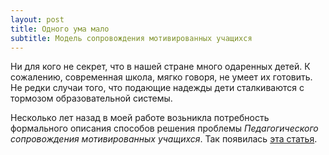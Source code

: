 ```yaml
---
layout: post
title: Одного ума мало
subtitle: Модель сопровождения мотивированных учащихся
---
```


Ни для кого не секрет, что в нашей стране много одаренных детей. 
К сожалению, современная школа, мягко говоря, не умеет их готовить. 
Не редки случаи того, что подающие надежды дети сталкиваются с тормозом образовательной системы.
 
Несколько лет назад в моей работе возьникла потребность формального описания способов решения проблемы *Педагогического сопровождения мотивированных учащихся*. Так появилась [эта статья](../Mentoring.pdf).



